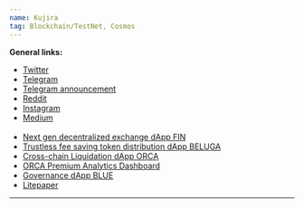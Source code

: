 ```yaml
---
name: Kujira
tag: Blockchain/TestNet, Cosmos
---
```


**General links:** 

- [Twitter](https://twitter.com/TeamKujira)
- [Telegram](https://t.me/team_kujira")
- [Telegram announcement](https://t.me/joinchat/5SbXzcoRmWQ3OWE8)
- [Reddit](https://www.reddit.com/r/TeamKujira/)
- [Instagram](https://www.instagram.com/teamkujira/)
- [Medium](https://medium.com/team-kujira) <br>
    </br>
- [Next gen decentralized exchange dApp FIN](https://fin.kujira.app/)
- [Trustless fee saving token distribution dApp BELUGA](https://beluga.kujira.app/)
- [Cross-chain Liquidation dApp ORCA](https://orca.kujira.app/)
- [ORCA Premium Analytics Dashboard](https://orca.kujira.app/dashboard)
- [Governance dApp BLUE](https://blue.kujira.app/)
- [Litepaper](https://docs.kujira.app/litepaper.pdf)

***
